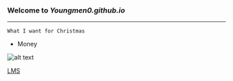 ### Welcome to *Youngmen0.github.io* 
--------------
`What I want for Christmas `
- Money



![alt text](https://www.bworldonline.com/wp-content/uploads/2022/03/Peso-currency-640x427.jpg)


[LMS](https://www.jhsportal.adnu.edu.ph/my/)
